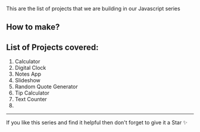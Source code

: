 

This are the list of projects that we are building in our Javascript series 

## How to make?


## List of Projects covered:
1. Calculator
2. Digital Clock
3. Notes App
4. Slideshow 
5. Random Quote Generator
6. Tip Calculator
7. Text Counter
8. 
---
If you like this series and find it helpful then don't forget to give it a Star ✨
